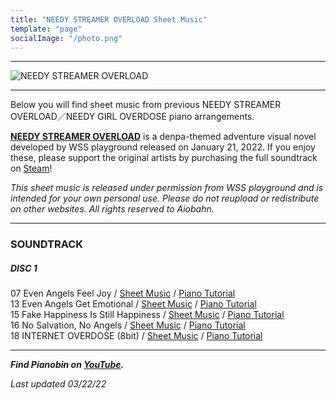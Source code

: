 ```yaml
---
title: "NEEDY STREAMER OVERLOAD Sheet Music"
template: "page"
socialImage: "/photo.png"
---
```


---

![NEEDY STREAMER OVERLOAD](/media/images/NSO_banner.jpg)

---

Below you will find sheet music from previous NEEDY STREAMER OVERLOAD／NEEDY GIRL OVERDOSE piano arrangements.

**[NEEDY STREAMER OVERLOAD](https://whysoserious.jp/)** is a denpa-themed adventure visual novel developed by WSS playground released on January 21, 2022. If you enjoy these, please support the original artists by purchasing the full soundtrack on [Steam](https://store.steampowered.com/app/1645220/NEEDY_STREAMER_OVERLOAD_Soundtrack/)!

_This sheet music is released under permission from WSS playground and is intended for your own personal use. Please do not reupload or redistribute on other websites. All rights reserved to Aiobahn._

---

### SOUNDTRACK

##### DISC 1

07 Even Angels Feel Joy / [Sheet Music](/media/nso/Even_Angels_Feel_Joy_PB.pdf) / [Piano Tutorial](https://youtu.be/BKu3-uUgzak)  
13 Even Angels Get Emotional / [Sheet Music](/media/nso/Even_Angels_Get_Emotional_PB.pdf) / [Piano Tutorial](https://youtu.be/ov5yvrkcBWA)  
15 Fake Happiness Is Still Happiness / [Sheet Music](/media/nso/Fake_Happiness_Is_Still_Happiness_PB.pdf) / [Piano Tutorial](https://youtu.be/eeqDQ4nGRzk)  
16 No Salvation, No Angels / [Sheet Music](/media/nso/No_Salvation_No_Angels_PB.pdf) / [Piano Tutorial](https://youtu.be/vE6lcrAVUHg)  
18 INTERNET OVERDOSE (8bit) / [Sheet Music](/media/nso/INTERNET_OVERDOSE_PB.pdf) / [Piano Tutorial](https://youtu.be/Aek0obAPUr4)

---

**_Find Pianobin on [YouTube](https://www.youtube.com/pianobin)._**

_Last updated 03/22/22_
